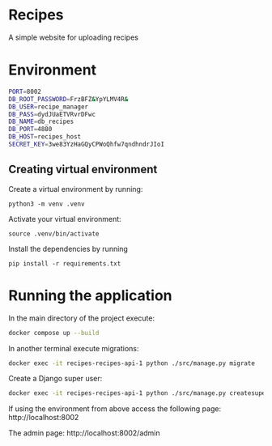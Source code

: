 # Recipes


A simple website for uploading recipes


# Environment

```bash
PORT=8002
DB_ROOT_PASSWORD=FrzBFZ&YpYLMV4R&
DB_USER=recipe_manager
DB_PASS=dydJUaETVRvrDFwc
DB_NAME=db_recipes
DB_PORT=4880
DB_HOST=recipes_host
SECRET_KEY=3we83YzHaGQyCPWoQhfw7qndhndrJIoI
```

## Creating virtual environment

Create a virtual environment by running:
```console
python3 -m venv .venv
``` 
Activate your virtual environment:
```console
source .venv/bin/activate
``` 

Install the dependencies by running
```console
pip install -r requirements.txt
``` 


# Running the application

In the main directory of the project execute:
```bash
docker compose up --build 
```

In another terminal execute migrations:
```bash
docker exec -it recipes-recipes-api-1 python ./src/manage.py migrate
```

Create a Django super user:
```bash
docker exec -it recipes-recipes-api-1 python ./src/manage.py createsuperuser
```

If using the environment from above access the following page:
http://localhost:8002


The admin page:
http://localhost:8002/admin
